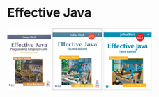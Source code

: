 # Effective Java

[<img src="images/ej-e1.jpg"  width="100" />](ej-e1.md)
[<img src="images/ej-e2.jpg"  width="113" />](ej-e2.md)
[<img src="images/ej-e3.jpg"  width="110" />](ej-e3.md)


